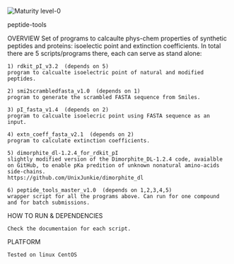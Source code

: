 ![Maturity level-0](https://img.shields.io/badge/Maturity%20Level-ML--0-red)

peptide-tools

OVERVIEW
    Set of programs to calcaulte phys-chem properties of synthetic peptides and proteins: isoelectic point and extinction coefficients.
    In total there are 5 scripts/programs there, each can serve as stand alone:

    1) rdkit_pI_v3.2  (depends on 5)
    program to calcualte isoelectric point of natural and modified peptides. 

    2) smi2scrambledfasta_v1.0  (depends on 1)
    program to generate the scrambled FASTA sequence from Smiles.

    3) pI_fasta_v1.4  (depends on 2)
    program to calcualte isoelecric point using FASTA sequence as an input.

    4) extn_coeff_fasta_v2.1  (depends on 2)
    program to calculate extinction coefficients.

    5) dimorphite_dl-1.2.4_for_rdkit_pI  
    slightly modified version of the Dimorphite_DL-1.2.4 code, avaialble on GitHub, to enable pKa predition of unknown nonatural amino-acids side-chains.  
    https://github.com/UnixJunkie/dimorphite_dl

    6) peptide_tools_master_v1.0  (depends on 1,2,3,4,5)
    wrapper script for all the programs above. Can run for one compound and for batch submissions.


HOW TO RUN & DEPENDENCIES 

    Check the documentaion for each script. 

PLATFORM

    Tested on linux CentOS

